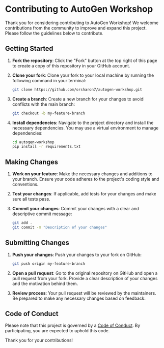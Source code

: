 # Contributing to AutoGen Workshop

Thank you for considering contributing to AutoGen Workshop! We welcome contributions from the community to improve and expand this project. Please follow the guidelines below to contribute.

## Getting Started

1. **Fork the repository**: Click the "Fork" button at the top right of this page to create a copy of this repository in your GitHub account.

2. **Clone your fork**: Clone your fork to your local machine by running the following command in your terminal:
    ```sh
    git clone https://github.com/orsharon7/autogen-workshop.git
    ```

3. **Create a branch**: Create a new branch for your changes to avoid conflicts with the main branch:
    ```sh
    git checkout -b my-feature-branch
    ```

4. **Install dependencies**: Navigate to the project directory and install the necessary dependencies. You may use a virtual environment to manage dependencies:
    ```sh
    cd autogen-workshop
    pip install -r requirements.txt
    ```

## Making Changes

1. **Work on your feature**: Make the necessary changes and additions to your branch. Ensure your code adheres to the project's coding style and conventions.

2. **Test your changes**: If applicable, add tests for your changes and make sure all tests pass.

3. **Commit your changes**: Commit your changes with a clear and descriptive commit message:
    ```sh
    git add .
    git commit -m "Description of your changes"
    ```

## Submitting Changes

1. **Push your changes**: Push your changes to your fork on GitHub:
    ```sh
    git push origin my-feature-branch
    ```

2. **Open a pull request**: Go to the original repository on GitHub and open a pull request from your fork. Provide a clear description of your changes and the motivation behind them.

3. **Review process**: Your pull request will be reviewed by the maintainers. Be prepared to make any necessary changes based on feedback.

## Code of Conduct

Please note that this project is governed by a [Code of Conduct](CODE_OF_CONDUCT.md). By participating, you are expected to uphold this code.


Thank you for your contributions!